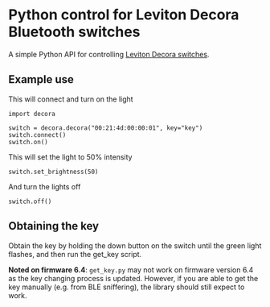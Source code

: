 Python control for Leviton Decora Bluetooth switches
====================================================

A simple Python API for controlling [Leviton Decora switches](https://www.leviton.com/en/products/brands/decora-smart).

Example use
-----------

This will connect and turn on the light
```
import decora

switch = decora.decora("00:21:4d:00:00:01", key="key")
switch.connect()
switch.on()
```

This will set the light to 50% intensity
```
switch.set_brightness(50)
```

And turn the lights off
```
switch.off()
```

Obtaining the key
-----------------

Obtain the key by holding the down button on the switch until the green light flashes, and then run the get_key script.

**Noted on firmware 6.4**: `get_key.py` may not work on firmware version 6.4 as the key changing process is updated. However,
if you are able to get the key manually (e.g. from BLE sniffering), the library should still expect to work.
